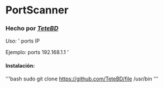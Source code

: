 # PortScanner

### Hecho por [_TeteBD_](https://github.com/TeteBD)

*Uso:*
'
ports IP

Ejemplo:
ports 192.168.1.1
'

#### Instalación:

'''bash 
sudo git clone https://github.com/TeteBD/file /usr/bin
'''
